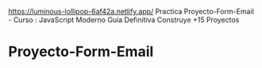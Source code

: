 https://luminous-lollipop-6af42a.netlify.app/
Practica Proyecto-Form-Email - Curso : JavaScript Moderno Guía Definitiva Construye +15 Proyectos
# Proyecto-Form-Email
